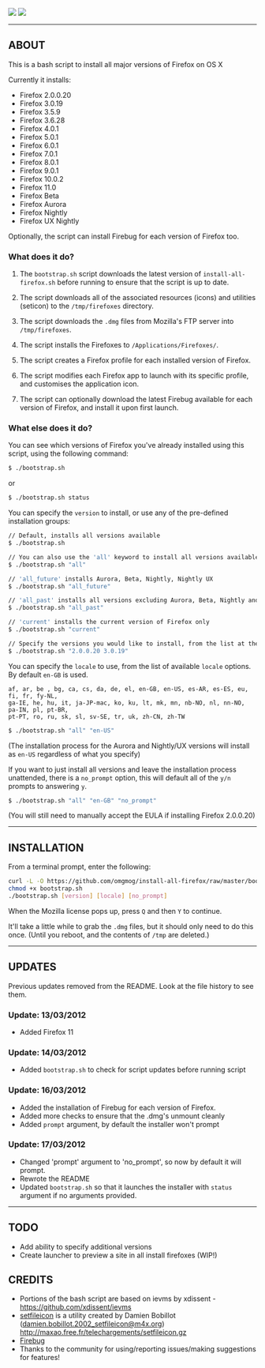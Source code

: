 ![](http://f.cl.ly/items/0y0e2R2X1r1F2e0d3o3W/by%20default%202012-03-14%20at%2012.35.55.png)
![](http://f.cl.ly/items/2a2e0z3A2s1d0H3u2x3N/by%20default%202012-03-14%20at%2012.36.10.png)

---
## ABOUT

This is a bash script to install all major versions of Firefox on OS X

Currently it installs:

- Firefox 2.0.0.20
- Firefox 3.0.19
- Firefox 3.5.9
- Firefox 3.6.28
- Firefox 4.0.1
- Firefox 5.0.1
- Firefox 6.0.1
- Firefox 7.0.1
- Firefox 8.0.1
- Firefox 9.0.1
- Firefox 10.0.2
- Firefox 11.0
- Firefox Beta
- Firefox Aurora
- Firefox Nightly
- Firefox UX Nightly

Optionally, the script can install Firebug for each version of Firefox too.

### What does it do?

1. The `bootstrap.sh` script downloads the latest version of `install-all-firefox.sh` before 
running to ensure that the script is up to date.

2. The script downloads all of the associated resources (icons) and utilities (seticon) to the `/tmp/firefoxes` directory.

3. The script downloads the `.dmg` files from Mozilla's FTP server into `/tmp/firefoxes`.

4. The script installs the Firefoxes to `/Applications/Firefoxes/`.

5. The script creates a Firefox profile for each installed version of Firefox.

6. The script modifies each Firefox app to launch with its specific profile, and customises the application icon.

7. The script can optionally download the latest Firebug available for each version of Firefox, and install it upon first launch.

### What else does it do?

You can see which versions of Firefox you've already installed using this script, using the following command:

```bash
$ ./bootstrap.sh
```

or

```bash
$ ./bootstrap.sh status
```

You can specify the `version` to install, or use any of the pre-defined installation groups:

```bash
// Default, installs all versions available
$ ./bootstrap.sh

// You can also use the 'all' keyword to install all versions available
$ ./bootstrap.sh "all"

// 'all_future' installs Aurora, Beta, Nightly, Nightly UX
$ ./bootstrap.sh "all_future"

// 'all_past' installs all versions excluding Aurora, Beta, Nightly and Nightly UX
$ ./bootstrap.sh "all_past"

// 'current' installs the current version of Firefox only
$ ./bootstrap.sh "current"

// Specify the versions you would like to install, from the list at the top of this README, separated by spaces
$ ./bootstrap.sh "2.0.0.20 3.0.19"
```

You can specify the `locale` to use, from the list of available `locale` options. By default `en-GB` is used.

```
af, ar, be , bg, ca, cs, da, de, el, en-GB, en-US, es-AR, es-ES, eu, fi, fr, fy-NL,
ga-IE, he, hu, it, ja-JP-mac, ko, ku, lt, mk, mn, nb-NO, nl, nn-NO, pa-IN, pl, pt-BR,
pt-PT, ro, ru, sk, sl, sv-SE, tr, uk, zh-CN, zh-TW
```

```bash
$ ./bootstrap.sh "all" "en-US"
```
(The installation process for the Aurora and Nightly/UX versions will install as `en-US` regardless of what you specify)


If you want to just install all versions and leave the installation process unattended, there is a `no_prompt` option, this will default all of the `y/n` prompts to answering `y`.

```bash
$ ./bootstrap.sh "all" "en-GB" "no_prompt"
```
(You will still need to manually accept the EULA if installing Firefox 2.0.0.20)

---
## INSTALLATION

From a terminal prompt, enter the following:

```bash
curl -L -O https://github.com/omgmog/install-all-firefox/raw/master/bootstrap.sh
chmod +x bootstrap.sh
./bootstrap.sh [version] [locale] [no_prompt]
```

When the Mozilla license pops up, press `Q` and then `Y` to continue.

It'll take a little while to grab the `.dmg` files, but it should only need to do this once. 
(Until you reboot, and the contents of `/tmp` are deleted.)

---
## UPDATES 
Previous updates removed from the README. Look at the file history to see them.

### Update: 13/03/2012
- Added Firefox 11

### Update: 14/03/2012
- Added `bootstrap.sh` to check for script updates before running script

### Update: 16/03/2012
- Added the installation of Firebug for each version of Firefox.
- Added more checks to ensure that the .dmg's unmount cleanly
- Added `prompt` argument, by default the installer won't prompt

### Update: 17/03/2012
- Changed 'prompt' argument to 'no_prompt', so now by default it will prompt.
- Rewrote the README
- Updated `bootstrap.sh` so that it launches the installer with `status` argument if no arguments provided.


---
## TODO
- Add ability to specify additional versions
- Create launcher to preview a site in all install firefoxes (WIP!)

## CREDITS
- Portions of the bash script are based on ievms by xdissent - https://github.com/xdissent/ievms
- [setfileicon](http://maxao.free.fr/telechargements/setfileicon.m) is a utility created by Damien Bobillot (damien.bobillot.2002_setfileicon@m4x.org) http://maxao.free.fr/telechargements/setfileicon.gz
- [Firebug](http://getfirebug.com/)
- Thanks to the community for using/reporting issues/making suggestions for features!
